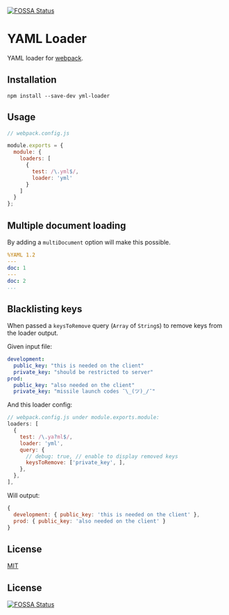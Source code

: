 [![FOSSA Status](https://app.fossa.io/api/projects/git%2Bgithub.com%2Fnkt%2Fyml-loader.svg?type=shield)](https://app.fossa.io/projects/git%2Bgithub.com%2Fnkt%2Fyml-loader?ref=badge_shield)

YAML Loader
===========

YAML loader for [webpack](https://webpack.github.io).


Installation
------------

```
npm install --save-dev yml-loader
```

Usage
-----

```js
// webpack.config.js

module.exports = {
  module: {
    loaders: [
      {
        test: /\.yml$/,
        loader: 'yml'
      }
    ]
  }
};
```

Multiple document loading
-------------------------

By adding a `multiDocument` option will make this possible.

```yaml
%YAML 1.2
---
doc: 1
---
doc: 2
...
```


Blacklisting keys
-----------------

When passed a `keysToRemove` query (`Array` of `String`s) to remove keys from the loader output.

Given input file:
```yaml
development:
  public_key: "this is needed on the client"
  private_key: "should be restricted to server"
prod:
  public_key: "also needed on the client"
  private_key: "missile launch codes ¯\_(ツ)_/¯"
```
And this loader config:
```js
// webpack.config.js under module.exports.module:
loaders: [
  {
    test: /\.ya?ml$/,
    loader: 'yml',
    query: {
      // debug: true, // enable to display removed keys
      keysToRemove: ['private_key', ],
    },
  },
],
```
Will output:
```js
{
  development: { public_key: 'this is needed on the client' },
  prod: { public_key: 'also needed on the client' }
}
```

License
-------
[MIT](LICENSE)


## License
[![FOSSA Status](https://app.fossa.io/api/projects/git%2Bgithub.com%2Fnkt%2Fyml-loader.svg?type=large)](https://app.fossa.io/projects/git%2Bgithub.com%2Fnkt%2Fyml-loader?ref=badge_large)